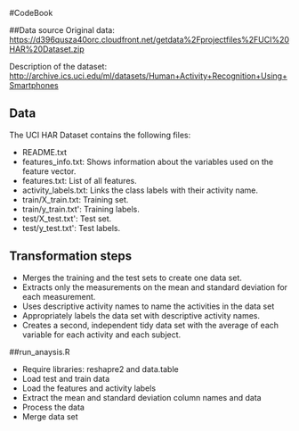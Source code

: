#CodeBook

##Data source
Original data: https://d396qusza40orc.cloudfront.net/getdata%2Fprojectfiles%2FUCI%20HAR%20Dataset.zip

Description of the dataset: http://archive.ics.uci.edu/ml/datasets/Human+Activity+Recognition+Using+Smartphones 

## Data
The UCI HAR Dataset contains the following files:
* README.txt
* features_info.txt: Shows information about the variables used on the feature vector.
* features.txt: List of all features.
* activity_labels.txt: Links the class labels with their activity name.
* train/X_train.txt: Training set.
* train/y_train.txt': Training labels.
* test/X_test.txt': Test set.
* test/y_test.txt': Test labels.

## Transformation steps

* Merges the training and the test sets to create one data set.
* Extracts only the measurements on the mean and standard deviation for each measurement.
* Uses descriptive activity names to name the activities in the data set
* Appropriately labels the data set with descriptive activity names.
* Creates a second, independent tidy data set with the average of each variable for each activity and each subject.

##run_anaysis.R

* Require libraries: reshapre2 and data.table
* Load test and train data
* Load the features and activity labels
* Extract the mean and standard deviation column names and data
* Process the data
* Merge data set


  